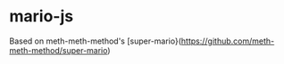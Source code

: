 # mario-js
Based on meth-meth-method's [super-mario}(https://github.com/meth-meth-method/super-mario)
